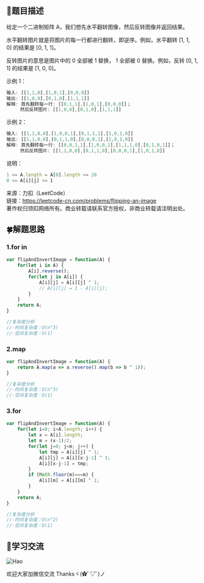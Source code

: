 ## :rainbow:题目描述

给定一个二进制矩阵 A，我们想先水平翻转图像，然后反转图像并返回结果。

水平翻转图片就是将图片的每一行都进行翻转，即逆序。例如，水平翻转 [1, 1, 0] 的结果是 [0, 1, 1]。

反转图片的意思是图片中的 0 全部被 1 替换， 1 全部被 0 替换。例如，反转 [0, 1, 1] 的结果是 [1, 0, 0]。



示例 1：
```javascript
输入: [[1,1,0],[1,0,1],[0,0,0]]
输出: [[1,0,0],[0,1,0],[1,1,1]]
解释: 首先翻转每一行: [[0,1,1],[1,0,1],[0,0,0]]；
     然后反转图片: [[1,0,0],[0,1,0],[1,1,1]]
```

示例 2：
```javascript
输入: [[1,1,0,0],[1,0,0,1],[0,1,1,1],[1,0,1,0]]
输出: [[1,1,0,0],[0,1,1,0],[0,0,0,1],[1,0,1,0]]
解释: 首先翻转每一行: [[0,0,1,1],[1,0,0,1],[1,1,1,0],[0,1,0,1]]；
     然后反转图片: [[1,1,0,0],[0,1,1,0],[0,0,0,1],[1,0,1,0]]
```

说明：
```javascript
1 <= A.length = A[0].length <= 20
0 <= A[i][j] <= 1
```


来源：力扣（LeetCode）  
链接：https://leetcode-cn.com/problems/flipping-an-image  
著作权归领扣网络所有。商业转载请联系官方授权，非商业转载请注明出处。  


## :four_leaf_clover:解题思路

### 1.for in
```javascript
var flipAndInvertImage = function(A) {
    for(let i in A) {
        A[i].reverse();
        for(let j in A[i]) {
            A[i][j] = A[i][j] ^ 1;
            // A[i][j] = 1 - A[i][j];
        }
    }
    return A;
}

//复杂度分析
//-时间复杂度：O(n^3)
//-空间复杂度：O(1)
```

### 2.map
```javascript
var flipAndInvertImage = function(A) {
    return A.map(a => a.reverse().map(b => b ^ 1));
}

//复杂度分析
//-时间复杂度：O(n^3)
//-空间复杂度：O(1)
```

### 3.for
```javascript
var flipAndInvertImage = function(A) {
    for(let i=0; i<A.length; i++) {
        let x = A[i].length;
        let m = (x-1)/2;
        for(let j=0; j<m; j++) {
            let tmp = A[i][j] ^ 1;
            A[i][j] = A[i][x-j-1] ^ 1;
            A[i][x-j-1] = tmp;
        }
        if (Math.floor(m)===m) {
            A[i][m] = A[i][m] ^ 1;
        }
    }
    return A;
}

//复杂度分析
//-时间复杂度：O(n^2)
//-空间复杂度：O(1)
```


## :gift_heart:学习交流

![Hao](https://haoer.oss-cn-hangzhou.aliyuncs.com/hao.jpg)

欢迎大家加微信交流 Thanksヾ(✿ﾟ▽ﾟ)ノ
  
  